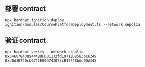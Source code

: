## 部署 contract

`npx hardhat ignition deploy ignition/modules/CoursePlatformDeployment.ts --network sepolia`

## 验证 contract

`npx hardhat verify --network sepolia 0x546078438944A88FD01132fd19711D8583bC6249 0xd0d30720cb6741E00D743073cB1794Bbdd9DA345`
